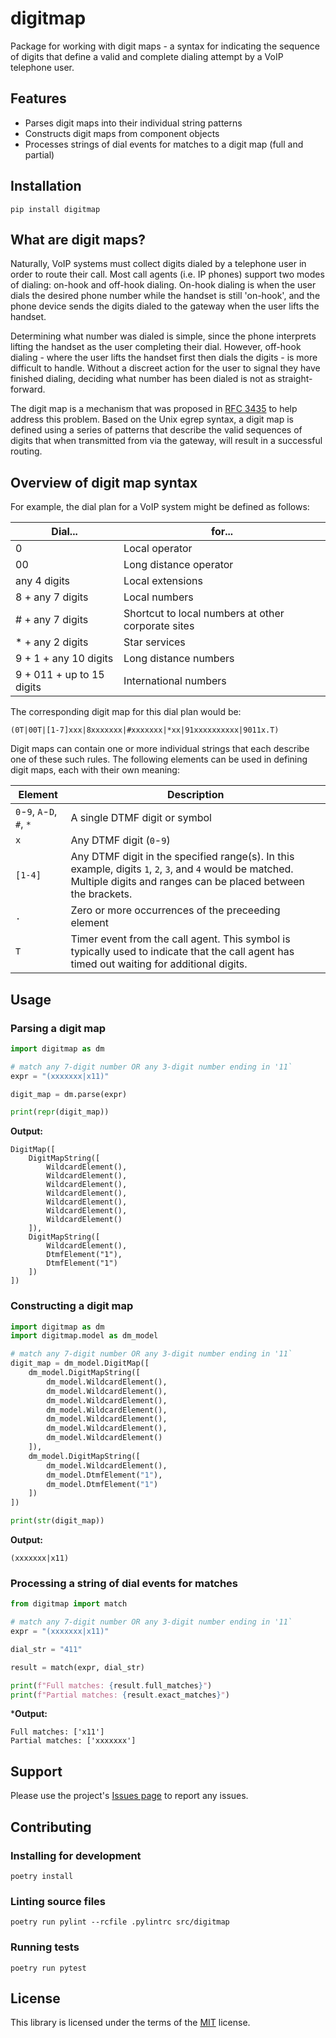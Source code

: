 # digitmap

Package for working with digit maps - a syntax for indicating the sequence of digits that define
a valid and complete dialing attempt by a VoIP telephone user.

## Features

* Parses digit maps into their individual string patterns
* Constructs digit maps from component objects
* Processes strings of dial events for matches to a digit map (full and partial)

## Installation

```shell
pip install digitmap
```

## What are digit maps?

Naturally, VoIP systems must collect digits dialed by a telephone user in order to route their call. Most call agents (i.e. IP phones) support two modes of dialing: on-hook and off-hook dialing. On-hook dialing is when the user dials the desired phone number while the handset is still 'on-hook', and the phone device sends the digits dialed to the gateway when the user lifts the handset.

Determining what number was dialed is simple, since the phone interprets lifting the handset as the user completing their dial. However, off-hook dialing - where the user lifts the handset first then dials the digits - is more difficult to handle. Without a discreet action for the user to signal they have finished dialing, deciding what number has been dialed is not as straight-forward.

The digit map is a mechanism that was proposed in [RFC 3435](https://datatracker.ietf.org/doc/html/rfc3435#section-2.1.5) to help address this problem. Based on the Unix egrep syntax, a digit map is defined using a series of patterns that describe the valid sequences of digits that when transmitted from via the gateway, will result in a successful routing.

## Overview of digit map syntax

For example, the dial plan for a VoIP system might be defined as follows:

| Dial... | for... |
| ------- | ------ |
| 0 | Local operator |
| 00 | Long distance operator |
| any 4 digits | Local extensions |
| 8 + any 7 digits | Local numbers |
| # + any 7 digits | Shortcut to local numbers at other corporate sites |
| * + any 2 digits | Star services |
| 9 + 1 + any 10 digits | Long distance numbers |
| 9 + 011 + up to 15 digits | International numbers |

The corresponding digit map for this dial plan would be:

```shell
(0T|00T|[1-7]xxx|8xxxxxxx|#xxxxxxx|*xx|91xxxxxxxxxx|9011x.T)
```

Digit maps can contain one or more individual strings that each describe one of these such rules. The following elements can be used in defining digit maps, each with their own meaning:

| Element | Description |
| --------- | ----------- |
| `0`-`9`, `A`-`D`, `#`, `*` | A single DTMF digit or symbol |
| `x` | Any DTMF digit (`0`-`9`) |
| `[1-4]` | Any DTMF digit in the specified range(s). In this example, digits `1`, `2`, `3`, and `4` would be matched. Multiple digits and ranges can be placed between the brackets. |
| `.` | Zero or more occurrences of the preceeding element |
| `T` | Timer event from the call agent. This symbol is typically used to indicate that the call agent has timed out waiting for additional digits. |

## Usage

### Parsing a digit map

```python
import digitmap as dm

# match any 7-digit number OR any 3-digit number ending in '11`
expr = "(xxxxxxx|x11)"

digit_map = dm.parse(expr)

print(repr(digit_map))
```

**Output:**

```shell
DigitMap([
    DigitMapString([
        WildcardElement(),
        WildcardElement(),
        WildcardElement(),
        WildcardElement(),
        WildcardElement(),
        WildcardElement(),
        WildcardElement()
    ]),
    DigitMapString([
        WildcardElement(),
        DtmfElement("1"),
        DtmfElement("1")
    ])
])
```

### Constructing a digit map

```python
import digitmap as dm
import digitmap.model as dm_model

# match any 7-digit number OR any 3-digit number ending in '11`
digit_map = dm_model.DigitMap([
    dm_model.DigitMapString([
        dm_model.WildcardElement(),
        dm_model.WildcardElement(),
        dm_model.WildcardElement(),
        dm_model.WildcardElement(),
        dm_model.WildcardElement(),
        dm_model.WildcardElement(),
        dm_model.WildcardElement()
    ]),
    dm_model.DigitMapString([
        dm_model.WildcardElement(),
        dm_model.DtmfElement("1"),
        dm_model.DtmfElement("1")
    ])
])

print(str(digit_map))
```

**Output:**

```shell
(xxxxxxx|x11)
```

### Processing a string of dial events for matches

```python
from digitmap import match

# match any 7-digit number OR any 3-digit number ending in '11`
expr = "(xxxxxxx|x11)"

dial_str = "411"

result = match(expr, dial_str)

print(f"Full matches: {result.full_matches}")
print(f"Partial matches: {result.exact_matches}")
```

***Output:**

```shell
Full matches: ['x11']
Partial matches: ['xxxxxxx']
```

## Support

Please use the project's [Issues page](https://github.com/gdereese/digitmap/issues) to report any issues.

## Contributing

### Installing for development

```shell
poetry install
```

### Linting source files

```shell
poetry run pylint --rcfile .pylintrc src/digitmap
```

### Running tests

```shell
poetry run pytest
```

## License

This library is licensed under the terms of the [MIT](https://choosealicense.com/licenses/MIT/) license.
